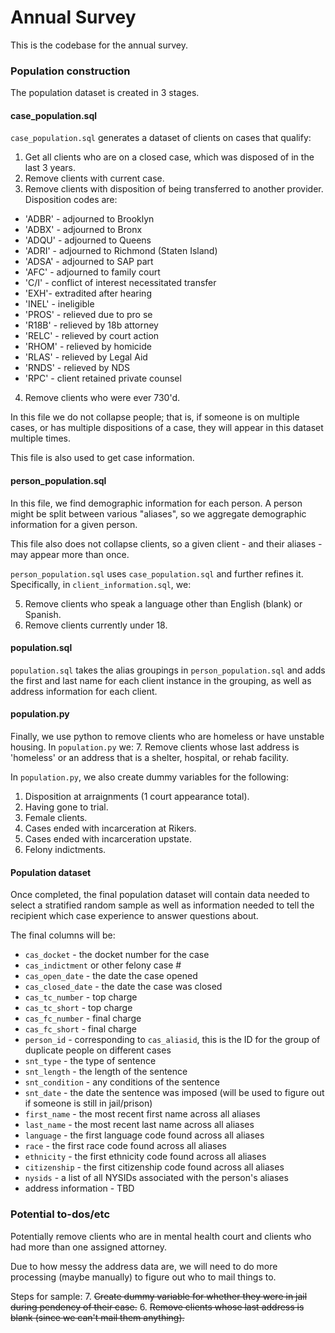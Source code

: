 # Annual Survey

This is the codebase for the annual survey.

### Population construction
The population dataset is created in 3 stages.

#### case_population.sql

`case_population.sql` generates a dataset of clients on cases that qualify:
1. Get all clients who are on a closed case, which was disposed of in the last 3 years.
2. Remove clients with current case.
3. Remove clients with disposition of being transferred to another provider. Disposition codes are:
  * 'ADBR' - adjourned to Brooklyn
  * 'ADBX' - adjourned to Bronx
  * 'ADQU' - adjourned to Queens
  * 'ADRI' - adjourned to Richmond (Staten Island)
  * 'ADSA' - adjourned to SAP part
  * 'AFC' - adjourned to family court
  * 'C/I' - conflict of interest necessitated transfer
  * 'EXH'- extradited after hearing
  * 'INEL' - ineligible
  * 'PROS' - relieved due to pro se
  * 'R18B' - relieved by 18b attorney
  * 'RELC' - relieved by court action
  * 'RHOM' - relieved by homicide
  * 'RLAS' - relieved by Legal Aid
  * 'RNDS' - relieved by NDS
  * 'RPC' - client retained private counsel
4. Remove clients who were ever 730'd.

In this file we do not collapse people; that is, if someone is on multiple cases, or has multiple dispositions of a case, they will appear in this dataset multiple times.

This file is also used to get case information.

#### person_population.sql

In this file, we find demographic information for each person. A person might be split between various "aliases", so we aggregate demographic information for a given person.

This file also does not collapse clients, so a given client - and their aliases - may appear more than once.

`person_population.sql` uses `case_population.sql` and further refines it. Specifically, in `client_information.sql`, we:

5. Remove clients who speak a language other than English (blank) or Spanish.
6. Remove clients currently under 18.

#### population.sql

`population.sql` takes the alias groupings in `person_population.sql` and adds the first and last name for each client instance in the grouping, as well as address information for each client.


#### population.py

Finally, we use python to remove clients who are homeless or have unstable housing. In `population.py` we:
7. Remove clients whose last address is 'homeless' or an address that is a shelter, hospital, or rehab facility.

In `population.py`, we also create dummy variables for the following:
1. Disposition at arraignments (1 court appearance total).
2. Having gone to trial.
3. Female clients.
4. Cases ended with incarceration at Rikers.
5. Cases ended with incarceration upstate.
6. Felony indictments.

#### Population dataset

Once completed, the final population dataset will contain data needed to select a stratified random sample as well as information needed to tell the recipient which case experience to answer questions about.

The final columns will be:
* `cas_docket` - the docket number for the case
* `cas_indictment` or other felony case #
* `cas_open_date` - the date the case opened
* `cas_closed_date` - the date the case was closed
* `cas_tc_number` - top charge
* `cas_tc_short` - top charge
* `cas_fc_number` - final charge
* `cas_fc_short` - final charge
* `person_id` - corresponding to `cas_aliasid`, this is the ID for the group of duplicate people on different cases
* `snt_type` - the type of sentence
* `snt_length` - the length of the sentence
* `snt_condition` - any conditions of the sentence
* `snt_date` - the date the sentence was imposed (will be used to figure out if someone is still in jail/prison)
* `first_name` - the most recent first name across all aliases 
* `last_name` - the most recent last name across all aliases
* `language` - the first language code found across all aliases
* `race` - the first race code found across all aliases
* `ethnicity` - the first ethnicity code found across all aliases
* `citizenship` - the first citizenship code found across all aliases
* `nysids` - a list of all NYSIDs associated with the person's aliases
* address information - TBD

### Potential to-dos/etc

Potentially remove clients who are in mental health court and clients who had more than one assigned attorney.

Due to how messy the address data are, we will need to do more processing (maybe manually) to figure out who to mail things to.


Steps for sample:
7. ~~Create dummy variable for whether they were in jail during pendency of their case.~~
6. ~~Remove clients whose last address is blank (since we can't mail them anything).~~
